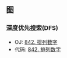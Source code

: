## 图
### 深度优先搜索(DFS)

- OJ: [842. 排列数字](https://www.acwing.com/problem/content/844/)
- 代码: [842. 排列数字](./842.cpp)
